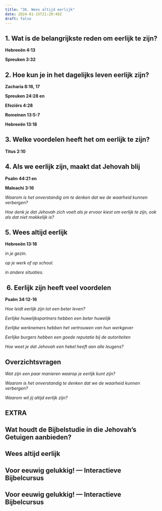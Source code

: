 ```yaml
---
title: "36. Wees altijd eerlijk"
date: 2024-01-15T21:29:49Z
draft: false
---
```

## 1. Wat is de belangrijkste reden om eerlijk te zijn?

**Hebreeën 4:13**

**Spreuken 3:32**

## 2. Hoe kun je in het dagelijks leven eerlijk zijn?

**Zacharia 8:16, 17**

**Spreuken 24:28 en**

**Efeziërs 4:28**

**Romeinen 13:5-7**

**Hebreeën 13:18**

## 3. Welke voordelen heeft het om eerlijk te zijn?

**Titus 2:10**

## 4. Als we eerlijk zijn, maakt dat Jehovah blij

**Psalm 44:21 en**

**Maleachi 3:16**

_Waarom is het onverstandig om te denken dat we de waarheid kunnen verbergen?_

_Hoe denk je dat Jehovah zich voelt als je ervoor kiest om eerlijk te zijn, ook als dat niet makkelijk is?_

## 5. Wees altijd eerlijk

**Hebreeën 13:18**

_in je gezin._

_op je werk of op school._

_in andere situaties._

##  6. Eerlijk zijn heeft veel voordelen

**Psalm 34:12-16**

_Hoe leidt eerlijk zijn tot een beter leven?_

_Eerlijke huwelijkspartners hebben een beter huwelijk_

_Eerlijke werknemers hebben het vertrouwen van hun werkgever_

_Eerlijke burgers hebben een goede reputatie bij de autoriteiten_

_Hoe weet je dat Jehovah een hekel heeft aan alle leugens?_

## Overzichtsvragen

_Wat zijn een paar manieren waarop je eerlijk kunt zijn?_

_Waarom is het onverstandig te denken dat we de waarheid kunnen verbergen?_

_Waarom wil jij altijd eerlijk zijn?_

## EXTRA

## Wat houdt de Bijbelstudie in die Jehovah’s Getuigen aanbieden?

## Wees altijd eerlijk

## Voor eeuwig gelukkig! — Interactieve Bijbelcursus

## Voor eeuwig gelukkig! — Interactieve Bijbelcursus

## 

